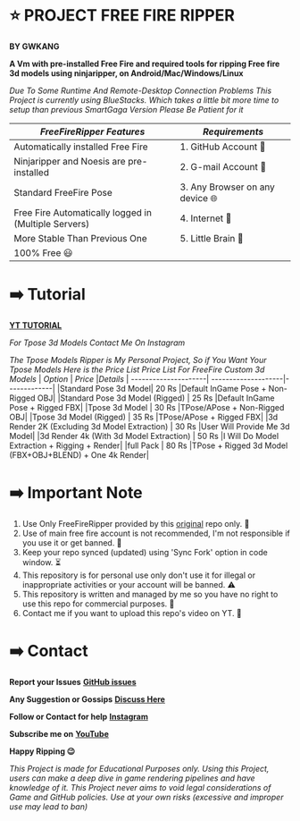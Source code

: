 # ⭐ PROJECT FREE FIRE RIPPER 
**BY GWKANG**

**A Vm with pre-installed Free Fire and required tools for ripping Free fire 3d models using ninjaripper, on Android/Mac/Windows/Linux**

*Due To Some Runtime And Remote-Desktop Connection Problems This Project is currently using BlueStacks. Which takes a little bit more time to setup than previous SmartGaga Version Please Be Patient for it*

 |*FreeFireRipper Features*|*Requirements*|
 |------------|------------|
 |Automatically installed Free Fire|1. GitHub Account 🔑|
 |Ninjaripper and Noesis are pre-installed|2. G-mail Account 📧|
 |Standard FreeFire Pose|3. Any Browser on any device 🌐|
 |Free Fire Automatically logged in (Multiple Servers)|4. Internet 🛜|
 |More Stable Than Previous One|5. Little Brain 🧠|
 |100% Free 😃|


# ➡️ Tutorial
**[YT TUTORIAL](https://www.youtube.com/watch?v=FlCx9gY3lWg)**

 *For Tpose 3d Models Contact Me On Instagram*
 
 *The Tpose Models Ripper is My Personal Project, So if You Want Your Tpose Models Here is the Price List*
  *Price List For FreeFire Custom 3d Models*
| *Option* | *Price* |*Details*
| ---------------------| --------------------|-------------|
|Standard Pose 3d Model| 20 Rs |Default InGame Pose + Non-Rigged OBJ|
|Standard Pose 3d Model (Rigged) | 25 Rs |Default InGame Pose + Rigged FBX|
|Tpose 3d Model | 30 Rs |TPose/APose + Non-Rigged OBJ|
|Tpose 3d Model (Rigged) | 35 Rs |TPose/APose + Rigged FBX|
|3d Render 2K (Excluding 3d Model Extraction) | 30 Rs |User Will Provide Me 3d Model|
|3d Render 4k (With 3d Model Extraction) | 50 Rs |I Will Do Model Extraction + Rigging + Render|
|full Pack | 80 Rs |TPose + Rigged 3d Model (FBX+OBJ+BLEND) + One 4k Render|


# ➡️ Important Note
1. Use Only FreeFireRipper provided by this [original](https://github.com/GWKANG-YT/FreeFireRipper) repo only. 📌
2. Use of main free fire account is not recommended, I'm not responsible if you use it or get banned. 🚫
3. Keep your repo synced (updated) using 'Sync Fork' option in code window. ⏳
4. This repository is for personal use only don't use it for illegal or inappropriate activities or your account will be banned. ⚠️
5. This repository is written and managed by me so you have no right to use this repo for commercial purposes. 👿
6. Contact me if you want to upload this repo's video on YT. 📮

# ➡️ Contact

**Report your Issues**
**[GitHub issues](https://github.com/GWKANG-YT/FreeFireRipper/issues)**

**Any Suggestion or Gossips**
**[Discuss Here](https://github.com/GWKANG-YT/FreeFireRipper/discussions)**

**Follow or Contact for help**
**[Instagram](https://www.instagram.com/inderx_kang)**

**Subscribe me on**
**[YouTube](https://youtube.com/@GW_KANG)**

**Happy Ripping 😉**

*This Project is made for Educational Purposes only. Using this Project, users can make a deep dive in game rendering pipelines and have knowledge of it. This Project never aims to void legal considerations of Game and GitHub policies. Use at your own risks (excessive and improper use may lead to ban)*
